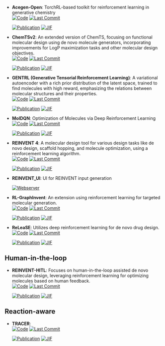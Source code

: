 



- **Acegen-Open**: TorchRL-based toolkit for reinforcement learning in generative chemistry  
    [![Code](https://img.shields.io/github/stars/acellera/acegen-open?style=for-the-badge&logo=github)](https://github.com/acellera/acegen-open) 
    [![Last Commit](https://img.shields.io/github/last-commit/acellera/acegen-open?style=for-the-badge&logo=github)](https://github.com/acellera/acegen-open) 

    [![Publication](https://img.shields.io/badge/Publication-Citations:13-blue?style=for-the-badge&logo=bookstack)](https://doi.org/10.1186/s13321-022-00646-z) 
    [![JIF](https://img.shields.io/badge/Impact_Factor-7.10-purple?style=for-the-badge&logo=academia)](https://doi.org/10.1186/s13321-022-00646-z)



- **ChemTSv2**: An extended version of ChemTS, focusing on functional molecular design using de novo molecule generators, incorporating improvements for LogP maximization tasks and other molecular design objectives.  
    [![Code](https://img.shields.io/github/stars/molecule-generator-collection/ChemTSv2?style=for-the-badge&logo=github)](https://github.com/molecule-generator-collection/ChemTSv2) 
    [![Last Commit](https://img.shields.io/github/last-commit/molecule-generator-collection/ChemTSv2?style=for-the-badge&logo=github)](https://github.com/molecule-generator-collection/ChemTSv2) 

    [![Publication](https://img.shields.io/badge/Publication-Citations:9-blue?style=for-the-badge&logo=bookstack)](https://doi.org/10.1002/wcms.1680) 
    [![JIF](https://img.shields.io/badge/Impact_Factor-16.80-purple?style=for-the-badge&logo=academia)](https://doi.org/10.1002/wcms.1680)



- **GENTRL (Generative Tensorial Reinforcement Learning)**: A variational autoencoder with a rich prior distribution of the latent space, trained to find molecules with high reward, emphasizing the relations between molecular structures and their properties.  
    [![Code](https://img.shields.io/github/stars/insilicomedicine/GENTRL?style=for-the-badge&logo=github)](https://github.com/insilicomedicine/GENTRL) 
    [![Last Commit](https://img.shields.io/github/last-commit/insilicomedicine/GENTRL?style=for-the-badge&logo=github)](https://github.com/insilicomedicine/GENTRL) 

    [![Publication](https://img.shields.io/badge/Publication-Citations:843-blue?style=for-the-badge&logo=bookstack)](https://doi.org/10.1038/s41587-019-0224-x) 
    [![JIF](https://img.shields.io/badge/Impact_Factor-33.10-purple?style=for-the-badge&logo=academia)](https://doi.org/10.1038/s41587-019-0224-x)



- **MolDQN**: Optimization of Molecules via Deep Reinforcement Learning  
    [![Code](https://img.shields.io/github/stars/google-research/google-research/tree/master/mol_dqn?style=for-the-badge&logo=github)](https://github.com/google-research/google-research/tree/master/mol_dqn) 
    [![Last Commit](https://img.shields.io/github/last-commit/google-research/google-research/tree/master/mol_dqn?style=for-the-badge&logo=github)](https://github.com/google-research/google-research/tree/master/mol_dqn) 

    [![Publication](https://img.shields.io/badge/Publication-Citations:271-blue?style=for-the-badge&logo=bookstack)](https://doi.org/10.1038/s41598-019-47148-x) 
    [![JIF](https://img.shields.io/badge/Impact_Factor-3.80-purple?style=for-the-badge&logo=academia)](https://doi.org/10.1038/s41598-019-47148-x)



- **REINVENT 4**: A molecular design tool for various design tasks like de novo design, scaffold hopping, and molecule optimization, using a reinforcement learning algorithm.  
    [![Code](https://img.shields.io/github/stars/MolecularAI/REINVENT4?style=for-the-badge&logo=github)](https://github.com/MolecularAI/REINVENT4) 
    [![Last Commit](https://img.shields.io/github/last-commit/MolecularAI/REINVENT4?style=for-the-badge&logo=github)](https://github.com/MolecularAI/REINVENT4) 

    [![Publication](https://img.shields.io/badge/Publication-Citations:39-blue?style=for-the-badge&logo=bookstack)](https://doi.org/10.1186/s13321-024-00812-5) 
    [![JIF](https://img.shields.io/badge/Impact_Factor-7.10-purple?style=for-the-badge&logo=academia)](https://doi.org/10.1186/s13321-024-00812-5)



- **REINVENT_UI**: UI for REINVENT input generation  


    [![Webserver](https://img.shields.io/badge/Webserver-online-brightgreen?style=for-the-badge&logo=cachet&logoColor=65FF8F)](https://reinvent-ui.streamlit.app/REINVENT_UI) 


- **RL-GraphInvent**: An extension using reinforcement learning for targeted molecular generation.  
    [![Code](https://img.shields.io/github/stars/olsson-group/RL-GraphINVENT?style=for-the-badge&logo=github)](https://github.com/olsson-group/RL-GraphINVENT) 
    [![Last Commit](https://img.shields.io/github/last-commit/olsson-group/RL-GraphINVENT?style=for-the-badge&logo=github)](https://github.com/olsson-group/RL-GraphINVENT) 

    [![Publication](https://img.shields.io/badge/Publication-Citations:96-blue?style=for-the-badge&logo=bookstack)](https://doi.org/10.1088/2632-2153/abcf91) 
    [![JIF](https://img.shields.io/badge/Impact_Factor-6.30-purple?style=for-the-badge&logo=academia)](https://doi.org/10.1088/2632-2153/abcf91)



- **ReLeaSE**: Utilizes deep reinforcement learning for de novo drug design.  
    [![Code](https://img.shields.io/github/stars/isayev/ReLeaSE?style=for-the-badge&logo=github)](https://github.com/isayev/ReLeaSE) 
    [![Last Commit](https://img.shields.io/github/last-commit/isayev/ReLeaSE?style=for-the-badge&logo=github)](https://github.com/isayev/ReLeaSE) 

    [![Publication](https://img.shields.io/badge/Publication-Citations:856-blue?style=for-the-badge&logo=bookstack)](https://doi.org/10.1126/sciadv.aap7885) 
    [![JIF](https://img.shields.io/badge/Impact_Factor-11.70-purple?style=for-the-badge&logo=academia)](https://doi.org/10.1126/sciadv.aap7885)


## **Human-in-the-loop**


- **REINVENT-HITL**: Focuses on human-in-the-loop assisted de novo molecular design, leveraging reinforcement learning for optimizing molecules based on human feedback.  
    [![Code](https://img.shields.io/github/stars/MolecularAI/reinvent-hitl?style=for-the-badge&logo=github)](https://github.com/MolecularAI/reinvent-hitl) 
    [![Last Commit](https://img.shields.io/github/last-commit/MolecularAI/reinvent-hitl?style=for-the-badge&logo=github)](https://github.com/MolecularAI/reinvent-hitl) 

    [![Publication](https://img.shields.io/badge/Publication-Citations:16-blue?style=for-the-badge&logo=bookstack)](https://doi.org/10.1186/s13321-022-00667-8) 
    [![JIF](https://img.shields.io/badge/Impact_Factor-7.10-purple?style=for-the-badge&logo=academia)](https://doi.org/10.1186/s13321-022-00667-8)


## **Reaction-aware**


- **TRACER**:   
    [![Code](https://img.shields.io/github/stars/sekijima-lab/TRACER?style=for-the-badge&logo=github)](https://github.com/sekijima-lab/TRACER) 
    [![Last Commit](https://img.shields.io/github/last-commit/sekijima-lab/TRACER?style=for-the-badge&logo=github)](https://github.com/sekijima-lab/TRACER) 

    [![Publication](https://img.shields.io/badge/Publication-Citations:0-blue?style=for-the-badge&logo=bookstack)](https://doi.org/10.1038/s42004-025-01437-x) 
    [![JIF](https://img.shields.io/badge/Impact_Factor-5.90-purple?style=for-the-badge&logo=academia)](https://doi.org/10.1038/s42004-025-01437-x)


